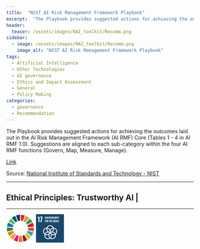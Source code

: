 ```yaml
---
title:  "NIST AI Risk Management Framework Playbook"  
excerpt:  "The Playbook provides suggested actions for achieving the outcomes laid out in the AI Risk Management Framework (AI RMF) Core (Tables 1 - 4 in AI RMF 1.0). Suggestions are aligned to each sub-category within the four AI RMF functions (Gover (...)"  
header:
  teaser: /assets/images/RAI_toolkit/Recomm.png
sidebar:
  - image: /assets/images/RAI_toolkit/Recomm.png
    image_alt: "NIST AI Risk Management Framework Playbook"
tags:
  - Artificial Intelligence
  - Other Technologies
  - AI governance
  - Ethics and Impact Assessment
  - General
  - Policy Making
categories:
  - governance
  - Recommendation
---
```

The Playbook provides suggested actions for achieving the outcomes laid out in the AI Risk Management Framework (AI RMF) Core (Tables 1 - 4 in AI RMF 1.0). Suggestions are aligned to each sub-category within the four AI RMF functions (Govern, Map, Measure, Manage).

[Link](https://airc.nist.gov/AI_RMF_Knowledge_Base/Playbook)

Source: [National Institute of Standards and Technology - NIST](https://www.nist.gov/)

<hr>
<h2>Ethical Principles: Trustworthy AI | </h2>
<hr>

<img src="/assets/images/sdg/SDG_Wheel_WEB/SDG_Wheel_WEB.png" width="15%"/>
<img src="/assets/images/sdg/SDG_Icons_2019_WEB/E-WEB-Goal-17.png" Width = "15%"/>
